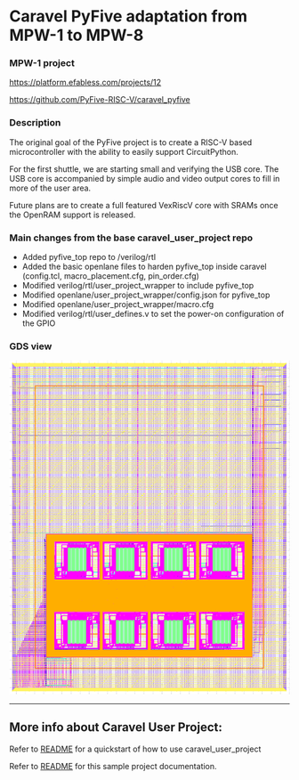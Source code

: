# Caravel PyFive adaptation from MPW-1 to MPW-8

### MPW-1 project
https://platform.efabless.com/projects/12

https://github.com/PyFive-RISC-V/caravel_pyfive

### Description

The original goal of the PyFive project is to create a RISC-V based microcontroller with the ability to easily support CircuitPython.

For the first shuttle, we are starting small and verifying the USB core. The USB core is accompanied by simple audio and video output cores to fill in more of the user area.

Future plans are to create a full featured VexRiscV core with SRAMs once the OpenRAM support is released.

### Main changes from the base caravel_user_project repo
- Added pyfive_top repo to /verilog/rtl
- Added the basic openlane files to harden pyfive_top inside caravel (config.tcl, macro_placement.cfg, pin_order.cfg)
- Modified verilog/rtl/user_project_wrapper to include pyfive_top
- Modified openlane/user_project_wrapper/config.json for pyfive_top
- Modified openlane/user_project_wrapper/macro.cfg
- Modified verilog/rtl/user_defines.v to set the power-on configuration of the GPIO


### GDS view
![](docs/gds_view.png)

---

## More info about Caravel User Project:

Refer to [README](docs/source/index.rst#section-quickstart) for a quickstart of how to use caravel_user_project

Refer to [README](docs/source/index.rst) for this sample project documentation. 
